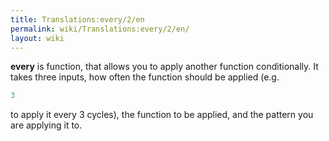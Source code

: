 ```yaml
---
title: Translations:every/2/en
permalink: wiki/Translations:every/2/en/
layout: wiki
---
```


**every** is function, that allows you to apply another function
conditionally. It takes three inputs, how often the function should be
applied (e.g.

``` haskell
3
```

to apply it every 3 cycles), the function to be applied, and the pattern
you are applying it to.
